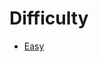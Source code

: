 # Difficulty 
- [Easy](https://github.com/JoshAlvarado/Python/tree/master/Challenges/LeetCode%20Problems/Easy)
